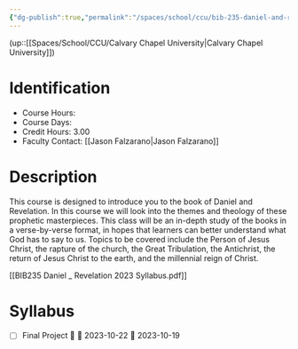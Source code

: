 ```yaml
---
{"dg-publish":true,"permalink":"/spaces/school/ccu/bib-235-daniel-and-revelation/","noteIcon":1}
---
```


(up::[[Spaces/School/CCU/Calvary Chapel University\|Calvary Chapel University]])
# Identification
- Course Hours:
- Course Days: 
- Credit Hours: 3.00
- Faculty Contact: [[Jason Falzarano\|Jason Falzarano]]
# Description
This course is designed to introduce you to the book of Daniel and Revelation. In this course we
will look into the themes and theology of these prophetic masterpieces. This class will be an
in-depth study of the books in a verse-by-verse format, in hopes that learners can better
understand what God has to say to us. Topics to be covered include the Person of Jesus Christ,
the rapture of the church, the Great Tribulation, the Antichrist, the return of Jesus Christ to the
earth, and the millennial reign of Christ.

[[BIB235 Daniel _ Revelation 2023 Syllabus.pdf]]
# Syllabus
- [ ] Final Project 🔺 📅 2023-10-22 🛫 2023-10-19 